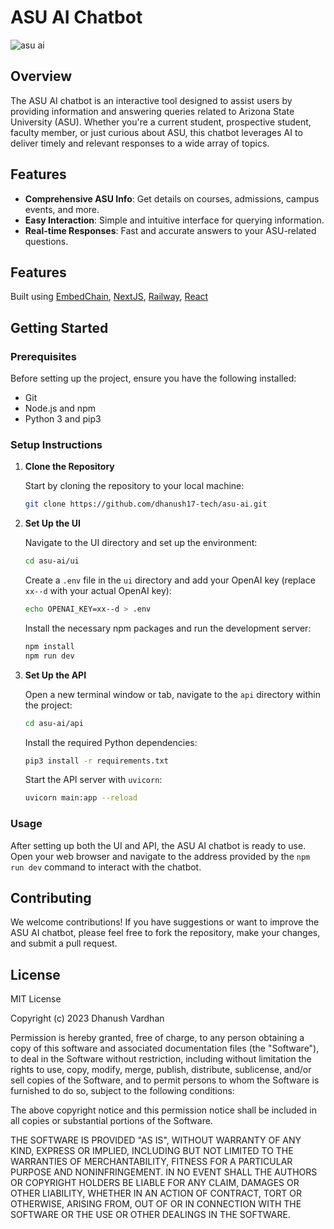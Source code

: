 # ASU AI Chatbot
![asu ai](https://dhanush.wtf/media/semu1fgsxxb.png)

## Overview

The ASU AI chatbot is an interactive tool designed to assist users by providing information and answering queries related to Arizona State University (ASU). Whether you're a current student, prospective student, faculty member, or just curious about ASU, this chatbot leverages AI to deliver timely and relevant responses to a wide array of topics.

## Features

- **Comprehensive ASU Info**: Get details on courses, admissions, campus events, and more.
- **Easy Interaction**: Simple and intuitive interface for querying information.
- **Real-time Responses**: Fast and accurate answers to your ASU-related questions.

## Features

Built using [EmbedChain](https://embedchain.ai), [NextJS](https://nextjs.org), [Railway](https://railway.app), [React](https://react.dev)

## Getting Started

### Prerequisites

Before setting up the project, ensure you have the following installed:
- Git
- Node.js and npm
- Python 3 and pip3

### Setup Instructions

1. **Clone the Repository**

    Start by cloning the repository to your local machine:

    ```bash
    git clone https://github.com/dhanush17-tech/asu-ai.git
    ```

2. **Set Up the UI**

    Navigate to the UI directory and set up the environment:

    ```bash
    cd asu-ai/ui
    ```

    Create a `.env` file in the `ui` directory and add your OpenAI key (replace `xx--d` with your actual OpenAI key):

    ```bash
    echo OPENAI_KEY=xx--d > .env
    ```

    Install the necessary npm packages and run the development server:

    ```bash
    npm install
    npm run dev
    ```

3. **Set Up the API**

    Open a new terminal window or tab, navigate to the `api` directory within the project:

    ```bash
    cd asu-ai/api
    ```

    Install the required Python dependencies:

    ```bash
    pip3 install -r requirements.txt
    ```

    Start the API server with `uvicorn`:

    ```bash
    uvicorn main:app --reload
    ```

### Usage

After setting up both the UI and API, the ASU AI chatbot is ready to use. Open your web browser and navigate to the address provided by the `npm run dev` command to interact with the chatbot.

## Contributing

We welcome contributions! If you have suggestions or want to improve the ASU AI chatbot, please feel free to fork the repository, make your changes, and submit a pull request.

## License
MIT License

Copyright (c) 2023 Dhanush Vardhan

Permission is hereby granted, free of charge, to any person obtaining a copy
of this software and associated documentation files (the "Software"), to deal
in the Software without restriction, including without limitation the rights
to use, copy, modify, merge, publish, distribute, sublicense, and/or sell
copies of the Software, and to permit persons to whom the Software is
furnished to do so, subject to the following conditions:

The above copyright notice and this permission notice shall be included in all
copies or substantial portions of the Software.

THE SOFTWARE IS PROVIDED "AS IS", WITHOUT WARRANTY OF ANY KIND, EXPRESS OR
IMPLIED, INCLUDING BUT NOT LIMITED TO THE WARRANTIES OF MERCHANTABILITY,
FITNESS FOR A PARTICULAR PURPOSE AND NONINFRINGEMENT. IN NO EVENT SHALL THE
AUTHORS OR COPYRIGHT HOLDERS BE LIABLE FOR ANY CLAIM, DAMAGES OR OTHER
LIABILITY, WHETHER IN AN ACTION OF CONTRACT, TORT OR OTHERWISE, ARISING FROM,
OUT OF OR IN CONNECTION WITH THE SOFTWARE OR THE USE OR OTHER DEALINGS IN THE
SOFTWARE.